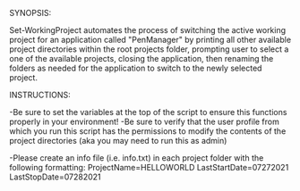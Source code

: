 SYNOPSIS:

Set-WorkingProject automates the process of switching the active working project for an application called "PenManager" by printing all other available project directories within the root projects folder, prompting user to select a one of the available projects, closing the application, then renaming the folders as needed for the application to switch to the newly selected project.

INSTRUCTIONS:

-Be sure to set the variables at the top of the script to ensure this functions properly in your environment!
-Be sure to verify that the user profile from which you run this script has the permissions to modify the contents of the project directories (aka you may need to run this as admin)

-Please create an info file (i.e. info.txt) in each project folder with the following formatting:
ProjectName=HELLOWORLD
LastStartDate=07272021
LastStopDate=07282021
